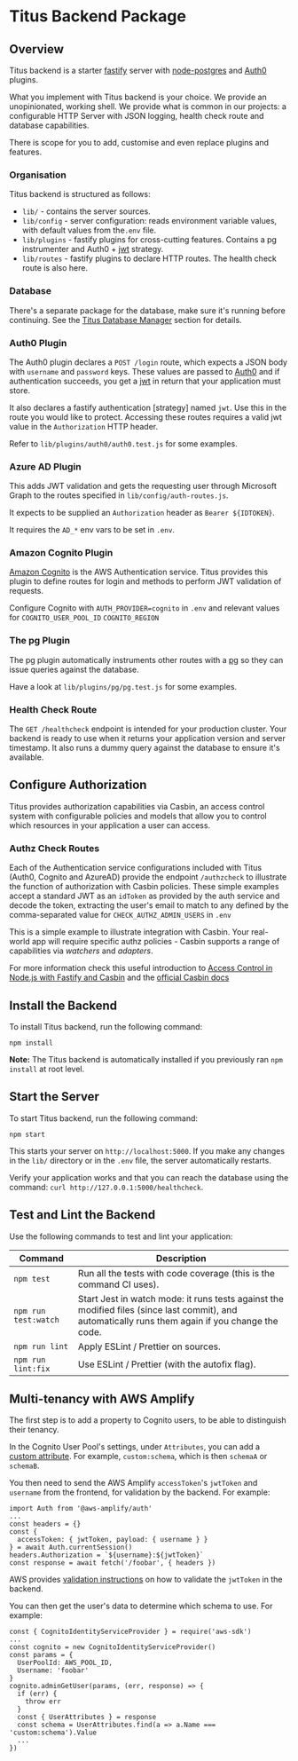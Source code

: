 # Titus Backend Package
## Overview
Titus backend is a starter [fastify] server with [node-postgres] and [Auth0] plugins.

What you implement with Titus backend is your choice. We provide an unopinionated, working shell.
We provide what is common in our projects: a configurable HTTP Server with JSON logging, health check route and database capabilities.

There is scope for you to add, customise and even replace plugins and features.

### Organisation
Titus backend is structured as follows:

* `lib/` - contains the server sources.
* `lib/config` - server configuration: reads environment variable values, with default values from the`.env` file.
* `lib/plugins` - fastify plugins for cross-cutting features. Contains a pg instrumenter and Auth0 + [jwt] strategy.
* `lib/routes` - fastify plugins to declare HTTP routes. The health check route is also here.

### Database

There's a separate package for the database, make sure it's running before continuing.
See the [Titus Database Manager] section for details.

### Auth0 Plugin

The Auth0 plugin declares a `POST /login` route, which expects a JSON body with `username` and `password` keys.
These values are passed to [Auth0] and if authentication succeeds, you get a [jwt] in return that your application must store.

It also declares a fastify authentication [strategy] named `jwt`. Use this in the route you would like to protect.
Accessing these routes requires a valid jwt value in the `Authorization` HTTP header.

Refer to `lib/plugins/auth0/auth0.test.js` for some examples.

### Azure AD Plugin

This adds JWT validation and gets the requesting user through Microsoft Graph to the routes specified in `lib/config/auth-routes.js`.

It expects to be supplied an `Authorization` header as `Bearer ${IDTOKEN}`.

It requires the `AD_*` env vars to be set in `.env`.

### Amazon Cognito Plugin

[Amazon Cognito](cognito) is the AWS Authentication service. Titus provides this plugin to define routes for login and methods to perform JWT validation of requests. 

Configure Cognito with `AUTH_PROVIDER=cognito` in `.env` and relevant values for `COGNITO_USER_POOL_ID`
`COGNITO_REGION`

### The pg Plugin

The pg plugin automatically instruments other routes with a [pg][fastify-postgres] so they can issue queries against the database.

Have a look at `lib/plugins/pg/pg.test.js` for some examples.

### Health Check Route

The `GET /healthcheck` endpoint is intended for your production cluster. Your backend is ready to use when
it returns your application version and server timestamp. It also runs a dummy query against the database to ensure it's available.


## Configure Authorization
Titus provides authorization capabilities via Casbin, an access control system with configurable policies and models that allow you to control which resources in your application a user can access. 

### Authz Check Routes
Each of the Authentication service configurations included with Titus (Auth0, Cognito and AzureAD) provide the endpoint `/authzcheck` to illustrate the function of authorization with Casbin policies. These simple examples accept a standard JWT as an `idToken` as provided by the auth service and decode the token, extracting the user's email to match to any defined by the comma-separated value for `CHECK_AUTHZ_ADMIN_USERS` in `.env`

This is a simple example to illustrate integration with Casbin. Your real-world app will require specific authz policies - Casbin supports a range of capabilities via _watchers_ and _adapters_. 

For more information check this useful introduction to [Access Control in Node.js with Fastify and Casbin](casbin-introduction) and the [official Casbin docs](casbin)




## Install the Backend
To install Titus backend, run the following command:

```
npm install
```

**Note:** The Titus backend is automatically installed if you previously ran `npm install` at root level.


## Start the Server
To start Titus backend, run the following command:

  ```
  npm start
  ```

  This starts your server on `http://localhost:5000`.
  If you make any changes in the `lib/` directory or in the `.env` file, the server automatically restarts.

  Verify your application works and that you can reach the database using the command: `curl http://127.0.0.1:5000/healthcheck`.


## Test and Lint the Backend
Use the following commands to test and lint your application:

| Command | Description |
| ------ | ------- |
| `npm test` | Run all the tests with code coverage (this is the command CI uses). |
| `npm run test:watch` | Start Jest in watch mode: it runs tests against the modified files (since last commit), and automatically runs them again if you change the code.|
| `npm run lint` | Apply ESLint / Prettier on sources. |
| `npm run lint:fix` | Use ESLint / Prettier (with the autofix flag). |


## Multi-tenancy with AWS Amplify
The first step is to add a property to Cognito users, to be able to distinguish their tenancy.

In the Cognito User Pool's settings, under `Attributes`, you can add a [custom attribute]. For example, `custom:schema`, which is then `schemaA` or `schemaB`.

You then need to send the AWS Amplify `accessToken`'s `jwtToken` and `username` from the frontend, for validation by the backend. For example:
```
import Auth from '@aws-amplify/auth'
...
const headers = {}
const {
  accessToken: { jwtToken, payload: { username } }
} = await Auth.currentSession()
headers.Authorization = `${username}:${jwtToken}`
const response = await fetch('/foobar', { headers })
```

AWS provides [validation instructions] on how to validate the `jwtToken` in the backend.

You can then get the user's data to determine which schema to use. For example:
```
const { CognitoIdentityServiceProvider } = require('aws-sdk')
...
const cognito = new CognitoIdentityServiceProvider()
const params = {
  UserPoolId: AWS_POOL_ID,
  Username: 'foobar'
}
cognito.adminGetUser(params, (err, response) => {
  if (err) {
    throw err
  }
  const { UserAttributes } = response
  const schema = UserAttributes.find(a => a.Name === 'custom:schema').Value
  ...
})
```






[Auth0]: https://auth0.com
[casbin]: https://casbin.org
[casbin-introduction]: https://www.nearform.com/blog/access-control-node-js-fastify-and-casbin/
[cognito]: https://aws.amazon.com/cognito/
[custom attribute]: https://docs.aws.amazon.com/cognito/latest/developerguide/user-pool-settings-attributes.html#user-pool-settings-custom-attributes
[ESLint]: https://eslint.org
[faker]: http://marak.github.io/faker.js
[fastify-postgres]: https://github.com/fastify/fastify-postgres
[fastify]: https://fastify.io
[Jest]: https://jestjs.io
[jwt]: https://jwt.io
[nock]: https://github.com/nock/nock#readme
[node-postgres]: https://node-postgres.com/
[Nodemon]: https://nodemon.io
[Pino]: http://getpino.io
[Prettier]: https://prettier.io
[Standard]: https://standardjs.com
[Titus Database Manager]: /developers/packages/titus-db-manager/
[validation instructions]: https://docs.aws.amazon.com/cognito/latest/developerguide/amazon-cognito-user-pools-using-tokens-verifying-a-jwt.html
